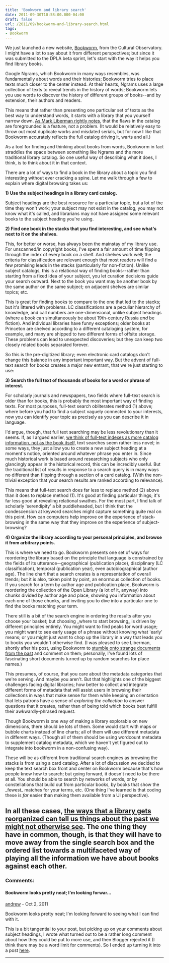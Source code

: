 ```yaml
---
title: 'Bookworm and library search'
date: 2011-09-30T10:58:00.000-04:00
draft: false
url: /2011/09/bookworm-and-library-search.html
tags: 
- Bookworm
---
```


We just launched a new website, [Bookworm](http://bookworm.culturomics.org/), from the Cultural Observatory. I might have a lot to say about it from different perspectives; but since it was submitted to the DPLA beta sprint, let's start with the way it helps you find library books.  
  
Google Ngrams, which Bookworm in many ways resembles, was fundamentally about words and their histories; Bookworm tries to place texts much closer to the center instead. At their hearts, Ngrams uses a large collection of texts to reveal trends in the history of words; Bookworm lets you use words to discover the history of different groups of books--and by extension, their authors and readers.  
  
  
This means that rather than presenting one particular set of texts as the best way to understand words, it starts with a library that you yourself narrow down. [As Mark Liberman rightly notes](http://languagelog.ldc.upenn.edu/nll/?p=3449), that the flaws in the catalog are foregrounded is a feature, not a problem. (It would be relatively easy to throw out most duplicate works and misdated serials, but for now I like that Bookworm accurately reflects the full catalog driving it, warts and all.)  
  
As a tool for finding and thinking about books from words, Bookworm in fact straddles the space between something like Ngrams and the more traditional library catalog. So one useful way of describing what it does, I think, is to think about it in that context.  
  
There are a lot of ways to find a book in the library about a topic you find interesting without ever cracking a spine. Let me walk through a few to explain where digital browsing takes us:  
  
**1) Use the subject headings in a library card catalog.**  
  
Subject headings are the best resource for a particular topic, but a lot of the time they won't work; your subject may not exist in the catalog, you may not know what it's called, and librarians may not have assigned some relevant books to the subject heading you're using.  
  
**2) Find one book in the stacks that you find interesting, and see what's next to it on the shelves.**  
  
This, for better or worse, has always been the mainstay of my library use. For unscanned/in copyright books, I've spent a fair amount of time flipping through the index of every book on a shelf. And shelves work well; the criteria for classification are relevant enough that most readers will find a few promising leads in the stacks (particularly for non-fiction). Unlike subject catalogs, this is a relational way of finding books--rather than starting from a fixed idea of your subject, you let curation decisions guide your search outward. Next to the book you want may be another book by the same author on the same subject; on adjacent shelves are similar topics; etc.  
  
This is great for finding books to compare to the one that led to the stacks; but it's littered with problems. LC classifications are a peculiar hierarchy of knowledge, and call numbers are one-dimensional, unlike subject headings (where a book can simultaneously be about 19th-century Russia _and_ be fiction). And individual libraries have funny exceptions; older books at Princeton are shelved according to a different cataloging system, for example, and many are shipped to two different forms of offsite storage. These problems can lead to unexpected discoveries; but they can keep two closely related books separated forever.  
  
So this is the pre-digitized library; even electronic card catalogs don't change this balance in any important important way. But the advent of full-text search for books creates a major new entrant, that we're just starting to use:  
  
**3) Search the full text of thousands of books for a word or phrase of interest.**  
  
For scholarly journals and newspapers, two fields where full-text search is older than for books, this is probably the most important way of finding texts. For most purposes, full-text search obliterates method (1) above; where before you had to find a subject vaguely connected to your interests, now you can identify your topic as precisely as you can describe it in language.  
  
I'd argue, though, that full text searching may be less revolutionary than it seems. If, as I argued earlier, [we think of full-text indexes as more catalog information, not as the book itself,](http://sappingattention.blogspot.com/2011/09/is-catalog-information-really-metadata.html) text searches seem rather less novel; in some ways, they just allow you to create a new subject heading at a moment's notice, oriented around whatever phrase you enter in. Since much historical work is based around researching subjects who only glancingly appear in the historical record, this can be incredibly useful. But the traditional list of results in response to a search query is in many ways no different than flipping through a section of a card catalog. (With the non-trivial exception that your search results are ranked according to relevance).  
  
This means that full-text search does far less to replace method (2) above than it does to replace method (1). It's good at finding particular things; it's far less good at revealing relational swathes. For the most part, I find talk of scholarly 'serendipity' a bit puddleheaded, but I think that the condescension at keyword searches might capture something quite real on this point. How can computers help improve on the experience of stack-browsing in the same way that they improve on the experience of subject-browsing?  
  
**4) Organize the library according to your personal principles, and browse it from arbitrary points.**  
  
This is where we need to go. Bookworm presents one set of ways for reordering the library based on the principle that language is constrained by the fields of its utterance--geographical (publication place), disciplinary (LC classification), temporal (publication year), even autobiographical (author age). The line chart that a search creates is a representation of overall trends; but it is also, taken point by point, an enormous collection of books. If you search for a term by author age and publication place, Bookworm is reordering the collection of the Open Library (a lot of it, anyway) into chunks divided by author age and place, showing you information about each one of those chunks, and inviting you to dive into a particular one to find the books matching your term.  
  
There still is a bit of the search engine in ordering the results after you choose your basket; but choosing \_where to start browsing\_ is driven by different principles entirely. You might want to find peaks for word usage; you might want to see early usage of a phrase without knowing what 'early' means; or you might just want to chop up the library in a way that leads you to books you wouldn't otherwise find. (I was pleased to see Liberman, shortly after his post, using Bookworm to [stumble onto strange documents from the past](http://languagelog.ldc.upenn.edu/nll/?p=3450) and comment on them; personally, I've found lots of fascinating short documents turned up by random searches for place names.)  
  
This presumes, of course, that you care about the metadata categories that we're serving. And maybe you aren't. But that highlights one of the biggest challenges facing digital libraries; how better to collect and integrate different forms of metadata that will assist users in browsing their collections in ways that make sense for them while keeping an orientation that lets patrons have a sense of _exploring the collection_ to answer questions that it creates, rather than of being told which books best fulfill their awkwardly-phrased request.  
  
Though Bookworm is one way of making a library explorable on new dimensions, there should be lots of them. Some would start with maps or bubble charts instead of line charts; all of them will use different metadata in different ways. (Though all of them should be using wordcount metadata to supplement catalog metadata, which we haven't yet figured out to integrate into bookworm in a non-confusing way).  
  
These will be as different from traditional search engines as browsing the stacks is from using a card catalog. After a lot of discussion we decided to keep the text search box front and center on Bookworm because that's how people know how to search; but going forward, it doesn't need to be there at all. You should be able to search by networks of words, or by constellations that build out from particular books, by books that show the \_fewest\_ matches for your terms, etc. (One thing I've learned is that coding these is _far_ easier than making them available from a UI perspective).  
  
In all these cases, [the ways that a library gets reorganized can tell us things about the past we might not otherwise see](http://sappingattention.blogspot.com/2011/02/fresh-set-of-eyes.html). The one thing they have in common, though, is that they will have to move away from the single search box and the ordered list towards a multifaceted way of playing all the information we have about books against each other.
---
### Comments:
#### Bookworm looks pretty neat; I'm looking forwar...
[andrew](http://thewayside.wordpress.com "noreply@blogger.com") - <time datetime="2011-10-04T04:10:13.827-04:00">Oct 2, 2011</time>

Bookworm looks pretty neat; I'm looking forward to seeing what I can find with it.  
  
This is a bit tangential to your post, but picking up on your comments about subject headings, I wrote what turned out to be a rather long comment about how they could be put to more use, and then Blogger rejected it (I think there may be a word limit for comments). So I ended up turning it into a post [here](http://thewayside.wordpress.com/2011/10/04/access-to-subjects/).
<hr />
